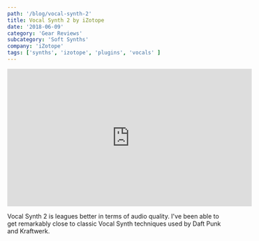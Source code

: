 ```yaml
---
path: '/blog/vocal-synth-2'
title: Vocal Synth 2 by iZotope
date: '2018-06-09'
category: 'Gear Reviews'
subcategory: 'Soft Synths'
company: 'iZotope'
tags: ['synths', 'izotope', 'plugins', 'vocals' ]
---
```


<iframe width="560" height="315" src="https://www.youtube.com/embed/sN-ftVq9owU" frameborder="0" allow="autoplay; encrypted-media" allowfullscreen></iframe>

Vocal Synth 2 is leagues better in terms of audio quality. I've been able to get remarkably close to classic Vocal Synth techniques used by Daft Punk and Kraftwerk.